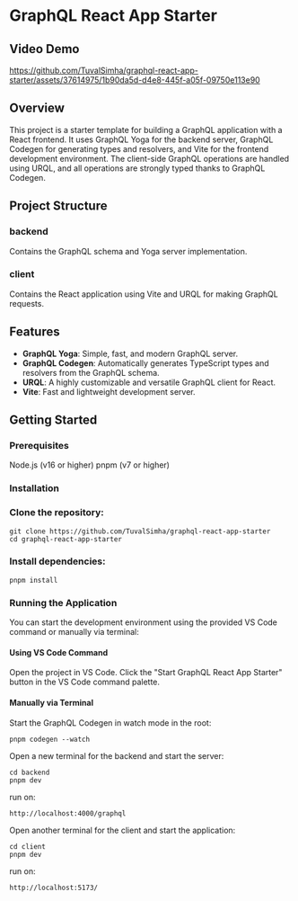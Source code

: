 # GraphQL React App Starter

## Video Demo
https://github.com/TuvalSimha/graphql-react-app-starter/assets/37614975/1b90da5d-d4e8-445f-a05f-09750e113e90

## Overview

This project is a starter template for building a GraphQL application with a React frontend. It uses GraphQL Yoga for the backend server, GraphQL Codegen for generating types and resolvers, and Vite for the frontend development environment. The client-side GraphQL operations are handled using URQL, and all operations are strongly typed thanks to GraphQL Codegen.

## Project Structure

### backend

Contains the GraphQL schema and Yoga server implementation.

### client

Contains the React application using Vite and URQL for making GraphQL requests.

## Features

- **GraphQL Yoga**: Simple, fast, and modern GraphQL server.
- **GraphQL Codegen**: Automatically generates TypeScript types and resolvers from the GraphQL schema.
- **URQL**: A highly customizable and versatile GraphQL client for React.
- **Vite**: Fast and lightweight development server.

## Getting Started

### Prerequisites

Node.js (v16 or higher)
pnpm (v7 or higher)

### Installation

### Clone the repository:

```
git clone https://github.com/TuvalSimha/graphql-react-app-starter
cd graphql-react-app-starter
```

### Install dependencies:

```
pnpm install
```

### Running the Application

You can start the development environment using the provided VS Code command or manually via terminal:

#### Using VS Code Command

Open the project in VS Code.
Click the "Start GraphQL React App Starter" button in the VS Code command palette.

#### Manually via Terminal

Start the GraphQL Codegen in watch mode in the root:

```
pnpm codegen --watch
```

Open a new terminal for the backend and start the server:

```
cd backend
pnpm dev
```

run on:

```
http://localhost:4000/graphql
```

Open another terminal for the client and start the application:

```
cd client
pnpm dev
```

run on:

```
http://localhost:5173/
```
